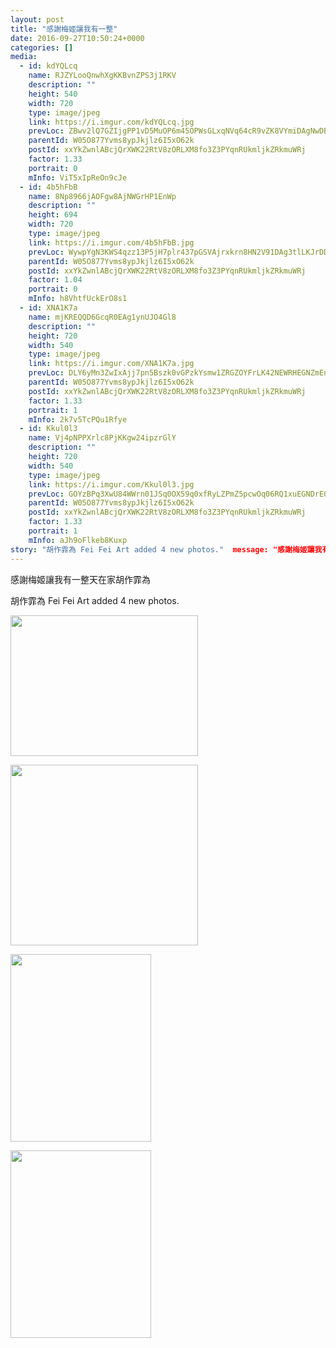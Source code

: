 ```yaml
---
layout: post
title: "感謝梅姬讓我有一整" 
date: 2016-09-27T10:50:24+0000 
categories: [] 
media:
  - id: kdYQLcq
    name: RJZYLooQnwhXgKKBvnZPS3j1RKV
    description: ""   
    height: 540
    width: 720
    type: image/jpeg
    link: https://i.imgur.com/kdYQLcq.jpg
    prevLoc: ZBwv2lQ7GZIjgPP1vD5MuOP6m45OPWsGLxqNVq64cR9vZK8VYmiDAgNwDBDZTQxjlxmqWOs4WrzNVRvnFVAjgEBQ9zFXQvKDO9Dmfm5pMLg2mySqKPnGYgVqSqxr2ZK0O4i4YqqzYOlGHDBDKXxyLWhlB81NE8LzHM3QpMOKvkh855q1zGQLc6AErNND79HVyXMkrpNAHwJVDEkEPXHo9BrpvYPKTXNB3pEBvjIR2DPrkg9muJ6ExMYOlXf8Y5L722NguyA
    parentId: W05O877Yvms8ypJkjlz6I5xO62k
    postId: xxYkZwnlABcjQrXWK22RtV8zORLXM8fo3Z3PYqnRUkmljkZRkmuWRj
    factor: 1.33
    portrait: 0
    mInfo: ViT5xIpReOn9cJe
  - id: 4b5hFbB
    name: 8Np8966jAOFgw8AjNWGrHP1EnWp
    description: ""   
    height: 694
    width: 720
    type: image/jpeg
    link: https://i.imgur.com/4b5hFbB.jpg
    prevLoc: WywpYgN3KWS4qzz13P5jH7plr437pGSVAjrxkrn8HN2V91DAg3tlLKJrDDBwfq0k64W1mWSRK9596xnAHwzyxkJY1LFRzVZA9NrMt09B9v1EX1CpXExgB8KwHQWrO8Jg5DToNgvw5jR0sMPw5Z2yB7H65Zl4Bwj9h3L4n8PjppS2zMG2BKr4ClR6xB9YJ2HM1q4YkZqrUmkYBg1yOvs9K3Dwn9D8UQKNVmPz16iE1nDlQoGBfkN6EwNYgRCqQz0Qv8zxsgnv
    parentId: W05O877Yvms8ypJkjlz6I5xO62k
    postId: xxYkZwnlABcjQrXWK22RtV8zORLXM8fo3Z3PYqnRUkmljkZRkmuWRj
    factor: 1.04
    portrait: 0
    mInfo: h8VhtfUckErO8s1
  - id: XNA1K7a
    name: mjKREQQD6GcqR0EAg1ynUJO4Gl8
    description: ""   
    height: 720
    width: 540
    type: image/jpeg
    link: https://i.imgur.com/XNA1K7a.jpg
    prevLoc: DLY6yMn3ZwIxAjj7pn5Bszk0vGPzkYsmw1ZRGZOYFrLK42NEWRHEGNZmEnE3TNg3J5ykD0Tm7xngEo5jiWNykE0RAZHMKAGgLmoghBDAm7ROBBTXpXLx9D38FVPqDZMoxPtyWBXXklWpsZ6nrZo3QnCQqmPGxBzosk4nYk7mZBHnKKZov3VEhnGKLrrmM5fV5QmgYDn3CYrlw4DlmKiVLOjWB177FBDM09gl34ug3PmQxDjvcZM592wMmXUP7l82nM92TGO
    parentId: W05O877Yvms8ypJkjlz6I5xO62k
    postId: xxYkZwnlABcjQrXWK22RtV8zORLXM8fo3Z3PYqnRUkmljkZRkmuWRj
    factor: 1.33
    portrait: 1
    mInfo: 2k7v5TcPQu1Rfye
  - id: Kkul0l3
    name: Vj4pNPPXrlc8PjKKgw24ipzrGlY
    description: ""   
    height: 720
    width: 540
    type: image/jpeg
    link: https://i.imgur.com/Kkul0l3.jpg
    prevLoc: GOYzBPq3XwU84WWrn01JSq0OX59q0xfRyLZPmZ5pcwOq06RQ1xuEGNDrE0EQTXrpRqy1QJFE398Zpq0vSVo8gJ5YgnhRXlzKWn8QCqXrVYAylVCopoGBV7zrhQGmy6l7mZc3nvjVg7N2IN4LBRA19jH2EXrl4KgptO0jxOJ36XIj11A7QXqEhAQx1RRrNqfn4JRE5OA4F9YLNxOJ1xu4067AJpnncJ0kjPnLnysQl9NWNrRNir8W76yzPOfMADZ8Y3gWSNZ
    parentId: W05O877Yvms8ypJkjlz6I5xO62k
    postId: xxYkZwnlABcjQrXWK22RtV8zORLXM8fo3Z3PYqnRUkmljkZRkmuWRj
    factor: 1.33
    portrait: 1
    mInfo: aJh9oFlkeb8Kuxp
story: "胡作霏為 Fei Fei Art added 4 new photos."  message: "感謝梅姬讓我有一整天在家胡作霏為"
---
```


感謝梅姬讓我有一整天在家胡作霏為
 
 
[//]: #story:
胡作霏為 Fei Fei Art added 4 new photos.


[//]: #media:  
<a href="https://i.imgur.com/kdYQLcq.jpg"><img src="https://i.imgur.com/kdYQLcq.jpg" height="225" width="300" /></a> 
  

<a href="https://i.imgur.com/4b5hFbB.jpg"><img src="https://i.imgur.com/4b5hFbB.jpg" height="289" width="300" /></a> 
  

<a href="https://i.imgur.com/XNA1K7a.jpg"><img src="https://i.imgur.com/XNA1K7a.jpg" height="300" width="225" /></a> 
  

<a href="https://i.imgur.com/Kkul0l3.jpg"><img src="https://i.imgur.com/Kkul0l3.jpg" height="300" width="225" /></a> 
 

